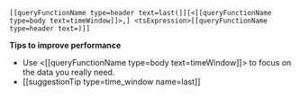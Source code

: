 ```
[[queryFunctionName type=header text=last(]][<[[queryFunctionName type=body text=timeWindow]]>,] <tsExpression>[[queryFunctionName type=header text=)]]
```

**Tips to improve performance**
- Use <[[queryFunctionName type=body text=timeWindow]]> to focus on the data you really need.
- [[suggestionTip type=time_window name=last]]